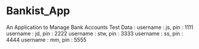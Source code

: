 # Bankist_App
An Application to Manage Bank Accounts 
Test Data : 
username : js, pin : 1111
username : jd, pin : 2222
username : stw, pin : 3333
username : ss, pin : 4444
username : mm, pin : 5555
